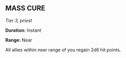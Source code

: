 ## MASS CURE

_Tier 3, priest_

**Duration:** Instant

**Range:** Near

All allies within near range of you regain 2d6 hit points.

